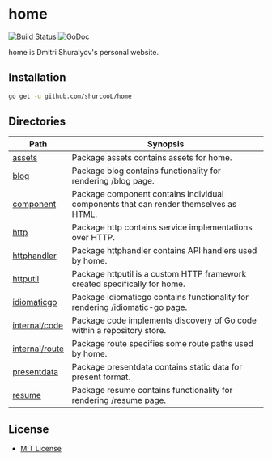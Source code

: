home
====

[![Build Status](https://travis-ci.org/shurcooL/home.svg?branch=master)](https://travis-ci.org/shurcooL/home) [![GoDoc](https://godoc.org/github.com/shurcooL/home?status.svg)](https://godoc.org/github.com/shurcooL/home)

home is Dmitri Shuralyov's personal website.

Installation
------------

```bash
go get -u github.com/shurcooL/home
```

Directories
-----------

| Path                                                                        | Synopsis                                                                             |
|-----------------------------------------------------------------------------|--------------------------------------------------------------------------------------|
| [assets](https://godoc.org/github.com/shurcooL/home/assets)                 | Package assets contains assets for home.                                             |
| [blog](https://godoc.org/github.com/shurcooL/home/blog)                     | Package blog contains functionality for rendering /blog page.                        |
| [component](https://godoc.org/github.com/shurcooL/home/component)           | Package component contains individual components that can render themselves as HTML. |
| [http](https://godoc.org/github.com/shurcooL/home/http)                     | Package http contains service implementations over HTTP.                             |
| [httphandler](https://godoc.org/github.com/shurcooL/home/httphandler)       | Package httphandler contains API handlers used by home.                              |
| [httputil](https://godoc.org/github.com/shurcooL/home/httputil)             | Package httputil is a custom HTTP framework created specifically for home.           |
| [idiomaticgo](https://godoc.org/github.com/shurcooL/home/idiomaticgo)       | Package idiomaticgo contains functionality for rendering /idiomatic-go page.         |
| [internal/code](https://godoc.org/github.com/shurcooL/home/internal/code)   | Package code implements discovery of Go code within a repository store.              |
| [internal/route](https://godoc.org/github.com/shurcooL/home/internal/route) | Package route specifies some route paths used by home.                               |
| [presentdata](https://godoc.org/github.com/shurcooL/home/presentdata)       | Package presentdata contains static data for present format.                         |
| [resume](https://godoc.org/github.com/shurcooL/home/resume)                 | Package resume contains functionality for rendering /resume page.                    |

License
-------

-	[MIT License](https://opensource.org/licenses/mit-license.php)
